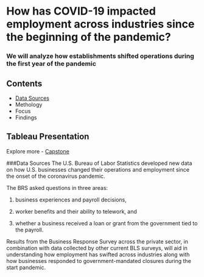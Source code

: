# How has COVID-19 impacted employment across industries since the beginning of the pandemic?
### We will analyze how establishments shifted operations during the first year of the pandemic

## Contents

* [Data Sources](#data-sources)
* Methology
* Focus
* Findings


## Tableau Presentation
Explore more -
[Capstone](https://public.tableau.com/views/QuezadaCapstone/Story1?:language=en-US&publish=yes&:display_count=n&:origin=viz_share_link)

###Data Sources
The U.S. Bureau of Labor Statistics developed new data on how U.S. businesses changed their operations and employment since the onset of the coronavirus pandemic. 

The BRS asked questions in three areas:

1) business experiences and payroll decisions, 

2) worker benefits and their ability to telework, and 

3) whether a business received a loan or grant from the government tied to the payroll.

Results from the Business Response Survey across the private sector, in combination with data collected by other current BLS surveys, 
will aid in understanding how employment has swifted across industries along with how businesses responded to government-mandated closures during the start pandemic.

